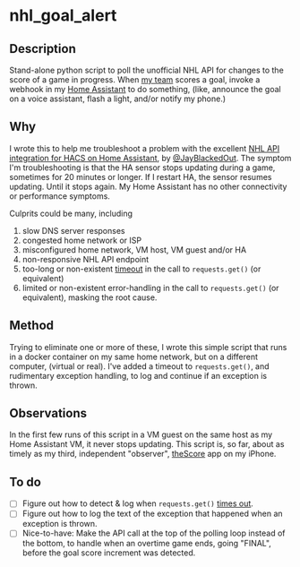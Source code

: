 # nhl_goal_alert

## Description
Stand-alone python script to poll the unofficial NHL API for changes to the score of a game in progress.
When [my team](https://www.nhl.com/blues/) scores a goal, invoke a webhook in my [Home Assistant](https://www.home-assistant.io/) to do something, (like, announce the goal on a voice assistant, flash a light, and/or notify my phone.)

## Why
I wrote this to help me troubleshoot a problem with the excellent [NHL API integration for HACS on Home Assistant](https://github.com/JayBlackedOut/hass-nhlapi), by [@JayBlackedOut](https://github.com/JayBlackedOut).
The symptom I'm troubleshooting is that the HA sensor stops updating during a game, sometimes for 20 minutes or longer.
If I restart HA, the sensor resumes updating. Until it stops again. My Home Assistant has no other connectivity or performance symptoms.

Culprits could be many, including 
1. slow DNS server responses
1. congested home network or ISP
1. misconfigured home network, VM host, VM guest and/or HA
1. non-responsive NHL API endpoint
1. too-long or non-existent [timeout](https://requests.readthedocs.io/en/latest/user/quickstart/#timeouts) in the call to `requests.get()` (or equivalent)
1. limited or non-existent error-handling in the call to `requests.get()` (or equivalent), masking the root cause.

## Method
Trying to eliminate one or more of these, I wrote this simple script that runs in a docker container on my same home network, but on a different computer, (virtual or real).
I've added a timeout to `requests.get()`, and rudimentary exception handling, to log and continue if an exception is thrown.

## Observations
In the first few runs of this script in a VM guest on the same host as my Home Assistant VM, it never stops updating.
This script is, so far, about as timely as my third, independent "observer", [theScore](https://get.thescore.com/) app on my iPhone.

## To do
- [ ] Figure out how to detect & log when `requests.get()` [times out](https://requests.readthedocs.io/en/latest/user/quickstart/#timeouts).
- [ ] Figure out how to log the text of the exception that happened when an exception is thrown.
- [ ] Nice-to-have: Make the API call at the top of the polling loop instead of the bottom, to handle when an overtime game ends, going "FINAL", before the goal score increment was detected.
